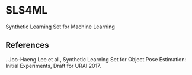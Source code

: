 # SLS4ML
Synthetic Learning Set for Machine Learning

## References
. Joo-Haeng Lee et al., Synthetic Learning Set for Object Pose Estimation: Initial Experiments, Draft for URAI 2017.
